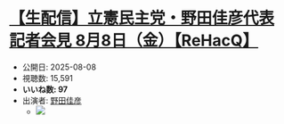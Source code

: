 # [【生配信】立憲民主党・野田佳彦代表 記者会見 8月8日（金）【ReHacQ】](https://www.youtube.com/watch?v=fAnZy3rYHfI)
-   公開日: 2025-08-08
-   視聴数: 15,591
-   **いいね数: 97**
-   出演者: [野田佳彦](/rehacq_fan/people/野田佳彦 "wikilink")
    - [![](https://img.youtube.com/vi/fAnZy3rYHfI/hqdefault.jpg)](https://www.youtube.com/watch?v=fAnZy3rYHfI)

